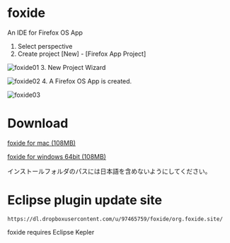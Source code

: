 foxide
======

An IDE for Firefox OS App


1. Select perspective
2. Create project [New] - [Firefox App Project]

 ![foxide01](https://dl.dropboxusercontent.com/u/97465759/foxide/foxide.png)
3. New Project Wizard

 ![foxide02](https://dl.dropboxusercontent.com/u/97465759/foxide/newwizard.png)
4. A Firefox OS App is created. 

 ![foxide03](https://dl.dropboxusercontent.com/u/97465759/foxide/newproject.png)


Download
========

[foxide for mac (108MB) ](https://dl.dropboxusercontent.com/u/97465759/foxide/foxide-macosx.zip)

[foxide for windows 64bit (108MB) ](https://dl.dropboxusercontent.com/u/97465759/foxide/foxide-win64.zip)

インストールフォルダのパスには日本語を含めないようにしてください。

Eclipse plugin update site
==========================
`https://dl.dropboxusercontent.com/u/97465759/foxide/org.foxide.site/`

foxide requires Eclipse Kepler
